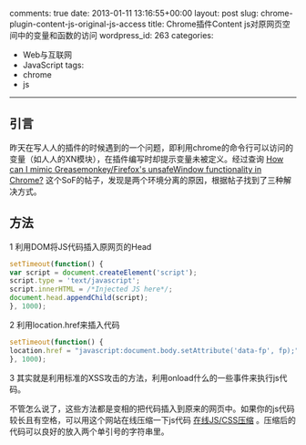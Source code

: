 comments: true
date: 2013-01-11 13:16:55+00:00
layout: post
slug: chrome-plugin-content-js-original-js-access
title: Chrome插件Content js对原网页空间中的变量和函数的访问
wordpress_id: 263
categories:
- Web与互联网
- JavaScript
tags:
- chrome
- js

---

## 引言


昨天在写人人的插件的时候遇到的一个问题，即利用chrome的命令行可以访问的变量（如人人的XN模块），在插件编写时却提示变量未被定义。经过查询 [How can I mimic Greasemonkey/Firefox's unsafeWindow functionality in Chrome?](http://stackoverflow.com/questions/1622145/how-can-i-mimic-greasemonkey-firefoxs-unsafewindow-functionality-in-chrome) 这个SoF的帖子，发现是两个环境分离的原因，根据帖子找到了三种解决方式。

<!-- more -->
## 方法

	
1 利用DOM将JS代码插入原网页的Head
``` javascript
setTimeout(function() {
var script = document.createElement('script');
script.type = 'text/javascript';
script.innerHTML = /*Injected JS here*/;
document.head.appendChild(script);
}, 1000);
```
2 利用location.href来插入代码
``` javascript
setTimeout(function() {
location.href = "javascript:document.body.setAttribute('data-fp', fp);";
}, 1000);
```
3 其实就是利用标准的XSS攻击的方法，利用onload什么的一些事件来执行js代码。




不管怎么说了，这些方法都是变相的把代码插入到原来的网页中。如果你的js代码较长且有空格，可以用这个网站在线压缩一下js代码 [在线JS/CSS压缩](http://tools.dedecms.com/jscsscompress.html) 。压缩后的代码可以良好的放入两个单引号的字符串里。



